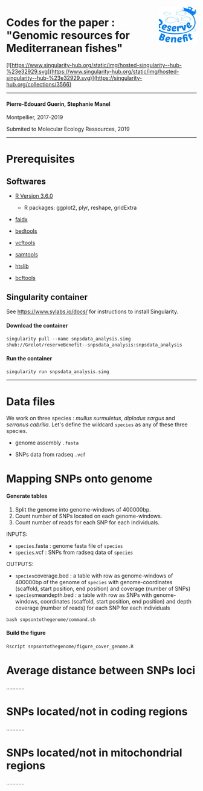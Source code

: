 <a href="https://www.biodiversa.org/1023"><img align="right" width="100" height="100" src="reservebenefit.jpg"></a>

# Codes for the paper : "Genomic resources for Mediterranean fishes"

[![https://www.singularity-hub.org/static/img/hosted-singularity--hub-%23e32929.svg](https://www.singularity-hub.org/static/img/hosted-singularity--hub-%23e32929.svg)](https://singularity-hub.org/collections/3566)

_______________________________________________________________________________



#### Pierre-Edouard Guerin, Stephanie Manel

Montpellier, 2017-2019

Submited to Molecular Ecology Ressources, 2019


_______________________________________________________________________________

# Prerequisites

## Softwares

- [R Version 3.6.0](https://cran.r-project.org/)
	* R packages: ggplot2, plyr, reshape, gridExtra

- [faidx](http://www.htslib.org/doc/faidx.html)

- [bedtools](https://bedtools.readthedocs.io/en/latest/)

- [vcftools](http://vcftools.sourceforge.net/)

- [samtools](http://www.htslib.org/download/)

- [htslib](http://www.htslib.org/download/)

- [bcftools](http://www.htslib.org/download/)



## Singularity container

See https://www.sylabs.io/docs/ for instructions to install Singularity.

#### Download the container

```
singularity pull --name snpsdata_analysis.simg shub://Grelot/reserveBenefit--snpsdata_analysis:snpsdata_analysis
```

#### Run the container

```
singularity run snpsdata_analysis.simg
```

_______________________________________________________________________________


# Data files

We work on three species : _mullus surmuletus_, _diplodus sargus_ and _serranus cabrilla_.
Let's define the wildcard `species` as any of these three species.

* genome assembly `.fasta`

* SNPs data from radseq `.vcf`


# Mapping SNPs onto genome

#### Generate tables

1. Split the genome into genome-windows of 400000bp.
2. Count number of SNPs located on each genome-windows.
3. Count number of reads for each SNP for each individuals.

INPUTS:
* `species`.fasta : genome fasta file of `species`
* `species`.vcf : SNPs from radseq data of `species`

OUTPUTS: 
* `species`coverage.bed : a table with row as genome-windows of 400000bp of the genome of `species` with genome-coordinates (scaffold, start position, end position) and coverage (number of SNPs)
* `species`meandepth.bed : a table with row as SNPs with genome-windows, coordinates (scaffold, start position, end position) and depth coverage (number of reads) for each SNP for each individuals

```
bash snpsontothegenome/command.sh
```

#### Build the figure

```
Rscript snpsontothegenome/figure_cover_genome.R
```


# Average distance between SNPs loci

............

# SNPs located/not in coding regions

............

# SNPs located/not in mitochondrial regions

............